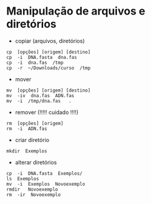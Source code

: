 # Manipulação de arquivos e diretórios

- copiar (arquivos, diretórios)
~~~
cp  [opções] [origem] [destino]
cp  -i  DNA.fasta  dna.fas
cp  -i  dna.fas  /tmp
cp  -r  ~/Downloads/curso  /tmp
~~~

- mover
~~~
mv  [opções] [origem] [destino]
mv  -iv  dna.fas  ADN.fas
mv  -i  /tmp/dna.fas   .
~~~

- remover (!!!!! cuidado !!!!)
~~~
rm  [opções] [origem]
rm  -i  ADN.fas
~~~

- criar diretório
~~~
mkdir  Exemplos
~~~

- alterar diretórios
~~~
cp  -i  DNA.fasta  Exemplos/
ls  Exemplos
mv  -i  Exemplos  Novoexemplo  
rmdir   Novoexemplo
rm  -ir  Novoexemplo
~~~

